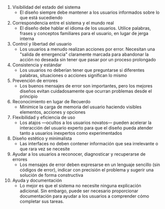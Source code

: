 1. Visibilidad del estado del sistema
	- El diseño siempre debe mantener a los usuarios informados sobre lo que está sucediendo
2. Correspondencia entre el sistema y el mundo real
	-   El diseño debe hablar el idioma de los usuarios. Utilice palabras, frases y conceptos familiares para el usuario, en lugar de jerga interna
3. Control y libertad del usuario
	- Los usuarios a menudo realizan acciones por error. Necesitan una "salida de emergencia" claramente marcada para abandonar la acción no deseada sin tener que pasar por un proceso prolongado
4. Consistencia y estándar
	- Los usuarios no deberían tener que preguntarse si diferentes palabras, situaciones o acciones significan lo mismo
5. Prevención de errores
	- Los buenos mensajes de error son importantes, pero los mejores diseños evitan cuidadosamente que ocurran problemas desde el principio
6. Reconocimiento en lugar de Recuerdo
	-   Minimice la carga de memoria del usuario haciendo visibles elementos, acciones y opciones
7. Flexibilidad y eficiencia de uso
	- Los atajos —ocultos a los usuarios novatos— pueden acelerar la interacción del usuario experto para que el diseño pueda atender tanto a usuarios inexpertos como experimentados
8. Diseño estético y minimalista
	- Las interfaces no deben contener información que sea irrelevante o que rara vez se necesite
9. Ayudar a los usuarios a reconocer, diagnosticar y recuperarse de errores
	- Los mensajes de error deben expresarse en un lenguaje sencillo (sin códigos de error), indicar con precisión el problema y sugerir una solución de forma constructiva
10. Ayuda y documentación
	- Lo mejor es que el sistema no necesite ninguna explicación adicional. Sin embargo, puede ser necesario proporcionar documentación para ayudar a los usuarios a comprender cómo completar sus tareas.
